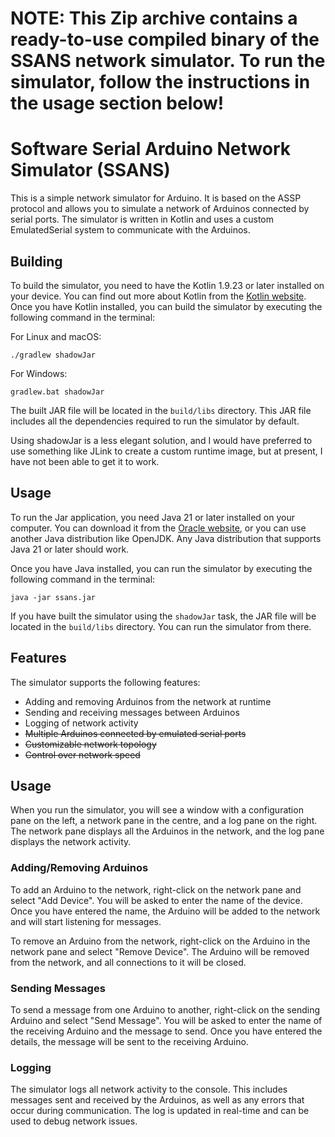 # NOTE: This Zip archive contains a ready-to-use compiled binary of the SSANS network simulator. To run the simulator, follow the instructions in the usage section below!

# Software Serial Arduino Network Simulator (SSANS)

This is a simple network simulator for Arduino. It is based on the ASSP protocol and allows you to simulate a network of Arduinos connected by serial ports. The simulator is written in Kotlin and uses a custom EmulatedSerial system to communicate with the Arduinos.

## Building

To build the simulator, you need to have the Kotlin 1.9.23 or later installed on your device. You can find out more about Kotlin from the [Kotlin website](https://kotlinlang.org/). Once you have Kotlin installed, you can build the simulator by executing the following command in the terminal:

For Linux and macOS:
```shell
./gradlew shadowJar
```

For Windows:
```shell
gradlew.bat shadowJar
```

The built JAR file will be located in the `build/libs` directory. This JAR file includes all the dependencies required to run the simulator by default.

Using shadowJar is a less elegant solution, and I would have preferred to use something like JLink to create a custom runtime image, but at present, I have not been able to get it to work.

## Usage

To run the Jar application, you need Java 21 or later installed on your computer. You can download it from the [Oracle website](https://www.oracle.com/java/technologies/downloads/#jdk21-windows), or you can use another Java distribution like OpenJDK. Any Java distribution that supports Java 21 or later should work.

Once you have Java installed, you can run the simulator by executing the following command in the terminal:

```shell
java -jar ssans.jar
```

If you have built the simulator using the `shadowJar` task, the JAR file will be located in the `build/libs` directory. You can run the simulator from there.

## Features

The simulator supports the following features:
- Adding and removing Arduinos from the network at runtime
- Sending and receiving messages between Arduinos
- Logging of network activity
- ~~Multiple Arduinos connected by emulated serial ports~~
- ~~Customizable network topology~~
- ~~Control over network speed~~

## Usage

When you run the simulator, you will see a window with a configuration pane on the left, a network pane in the centre, and a log pane on the right. The network pane displays all the Arduinos in the network, and the log pane displays the network activity.

### Adding/Removing Arduinos

To add an Arduino to the network, right-click on the network pane and select "Add Device". You will be asked to enter the name of the device. Once you have entered the name, the Arduino will be added to the network and will start listening for messages.

To remove an Arduino from the network, right-click on the Arduino in the network pane and select "Remove Device". The Arduino will be removed from the network, and all connections to it will be closed.

### Sending Messages

To send a message from one Arduino to another, right-click on the sending Arduino and select "Send Message". You will be asked to enter the name of the receiving Arduino and the message to send. Once you have entered the details, the message will be sent to the receiving Arduino.

### Logging

The simulator logs all network activity to the console. This includes messages sent and received by the Arduinos, as well as any errors that occur during communication. The log is updated in real-time and can be used to debug network issues.